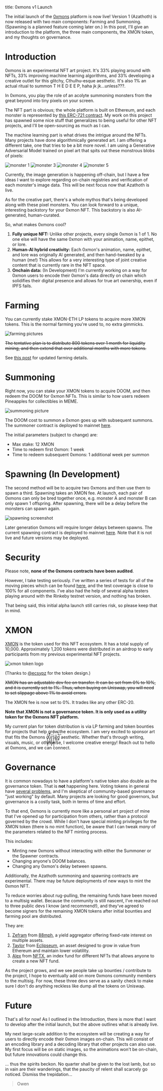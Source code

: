 title: 0xmons v1 Launch

The initial launch of the [0xmons](https://www.0xmons.xyz) platform is now live! Version 1 (Azathoth) is now released with two main components: Farming and Summoning. (Spawning is a planned feature coming later on.) In this post, I'll give an introduction to the platform, the three main components, the XMON token, and my thoughts on governance.

# Introduction

0xmons is an experimental NFT art project. It's 33% playing around with NFTs, 33% improving machine learning algorithms, and 33% developing a creative outlet for this glitchy, Cthulhu-esque aesthetic. <span class="hidden">It's also 1% an actual ritual to summon T H E D E E P, haha jk jk…unless???</span>.

In 0xmons, you play the role of an acolyte summoning monsters from the great beyond into tiny pixels on your screen.

The NFT part is obvious; the whole platform is built on Ethereum, and each monster is represented by [this ERC-721 contract](https://etherscan.io/address/0x0427743df720801825a5c82e0582b1e915e0f750). My work on this project has spawned some nice stuff that generalizes to being useful for other NFT projects, and I'll be open-sourcing as much as I can. 

The machine learning part is what drives the intrigue around the NFTs. Many projects have done algorithmically generated art. I am offering a different take, one that tries to be a bit more novel. I am using a Generative Adversarial Model trained on pixel art that spits out these monstrous blobs of pixels:

![monster 1](https://i.imgur.com/2AtVvfX.gif)
![monster 3](https://i.imgur.com/rtwcStw.gif)
![monster 4](https://i.imgur.com/iuPFsZ1.gif)
![monster 5](https://i.imgur.com/8Qn3f1d.gif)

Currently, the image generation is happening off-chain, but I have a few ideas I want to explore regarding on-chain registries and verification of each monster's image data. This will be next focus now that Azathoth is live.

As for the creative part, there's a whole mythos that's being developed along with these pixel monsters. You can look forward to a unique, interesting backstory for your 0xmon NFT. This backstory is also AI-generated, human-curated.

So, what makes 0xmons cool?

1. **Fully unique NFT:** Unlike other projects, every single 0xmon is 1 of 1. No one else will have the same 0xmon with your animation, name, epithet, or lore.
2. **Human-AI hybrid creativity:** Each 0xmon's animation, name, epithet, and lore was originally AI generated, and then hand-tweaked by a human (me!) This allows for a very interesting type of joint creative content that is currently rare in the NFT space.
3. **Onchain data:** (In Development) I'm currently working on a way for 0xmon users to encode their 0xmon's data directly on chain which solidifies their digital presence and allows for true art ownership, even if IPFS fails.

# Farming
You can currently stake XMON-ETH LP tokens to acquire more XMON tokens. This is the normal farming you're used to, no extra gimmicks. 

![farming pictures](https://i.imgur.com/9nyfoai.png)

~~The tentative plan is to distribute 800 tokens over 1 month for liquidity mining, and then extend that over additional months with more tokens.~~

See [this post](https://blog.0xmons.xyz/78686666310) for updated farming details.

# Summoning
Right now, you can stake your XMON tokens to acquire DOOM, and then redeem the DOOM for 0xmon NFTs. This is similar to how users redeem Pineapples for collectibles in MEME.

![summoning picture](https://i.imgur.com/AyenAiD.png)

The DOOM cost to summon a 0xmon goes up with subsequent summons. The summoner contract is deployed to mainnet [here](https://etherscan.io/address/0xd06337a401b468657de2f9d3e390ce5b21c3c1c0#code).

The initial parameters (subject to change) are:

* Max stake: 12 XMON
* Time to redeem first 0xmon: 1 week
* Time to redeem subsequent 0xmons: 1 additional week per summon

# Spawning (In Development)
The second method will be to acquire two 0xmons and then use them to spawn a third. Spawning takes an XMON fee. At launch, each pair of 0xmons can only be bred together once, e.g. monster A and monster B can only spawn 1 offspring. After spawning, there will be a delay before the monsters can spawn again.

![spawning screenshot](https://i.imgur.com/oxrkIaI.png)

Later generation 0xmons will require longer delays between spawns. The current spawning contract is deployed to mainnet [here](https://etherscan.io/address/0x4fad5ddc4e0186b932e27baa7d37d97457dfc868). Note that it is not live and future versions may be deployed.

# Security
Please note, **none of the 0xmons contracts have been audited**.

However, I take testing seriously. I've written a series of tests for all of the moving pieces which can be found [here](https://github.com/0xmons/0xmons-contracts-new/tree/main/test), and the test coverage is close to 100% for all components. I've also had the help of several alpha testers playing around with the Rinkeby testnet version, and nothing has broken.

That being said, this initial alpha launch still carries risk, so please keep that in mind.

# XMON 
[XMON](https://etherscan.io/address/0x3aaDA3e213aBf8529606924d8D1c55CbDc70Bf74) is the token used for this NFT ecosystem. It has a total supply of 10,000. Approximately 1,200 tokens were distributed in an airdrop to early participants from my previous experimental NFT projects. 

![xmon token logo](https://i.imgur.com/MUXU7Tj.png)

(Thanks to [@ecsypz](https://twitter.com/ecsypz) for the token design.)

~~XMON has an adjustable dev fee on transfer. It can be set from 0% to 10%, and it is currently set to 1%. Thus, when buying on Uniswap, you will need to set slippage above 1% to avoid errors.~~

The XMON fee is now set to 0%. It trades like any other ERC-20.

**Note that XMON is not a governance token. It is only used as a utility token for the 0xmons NFT platform.**

My current plan for token distribution is via LP farming and token bounties for projects that help grow the ecosystem.  I am very excited to sponsor art that fits the 0xmons c̸̙̹̥̲̬̮̟̯̓̾ụ̡̲͚̹̑̃͌ṙ̡͈̬̯̯̰̝̟̽s̟̞̝̪͇̹͙͕̉ͥ̒̑́e̳̟͋͟ͅḏ̻̎ͤ͋͗͢  aesthetic. Whether that's through writing, visuals, music, or otherwise, I welcome creative energy! Reach out to hello at 0xmons, and we can connect.

# Governance
It is common nowadays to have a platform's native token also double as the governance token. That is **not** happening here. Voting tokens in general have [several problems](https://www.zeframlou.com/2019/02/why-voting-tokens-are-fking-horrible.html), and I'm skeptical of community-based governance "just working" by default. Many projects are looking for good governors, but governance is a costly task, both in terms of time and effort. 

To that end, 0xmons is currently more like a personal art project of mine that I've opened up for participation from others, rather than a protocol governed by the crowd. While I don't have special minting privileges for the XMON token (there is no mint function), be aware that I can tweak *many* of the parameters related to the NFT minting process.

This includes:

* Minting new 0xmons without interacting with either the Summoner or the Spawner contracts.
* Changing anyone's DOOM balances.
* Changing any 0xmon's delay between spawns.

Additionally, the Azathoth summoning and spawning contracts are experimental. There may be future deployments of new ways to mint the 0xmon NFT.

To reduce worries about rug-pulling, the remaining funds have been moved to a multisig wallet. Because the community is still nascent, I've reached out to three public devs I know (and recommend!), and they've agreed to become signers for the remaining XMON tokens after initial bounties and farming pool are distributed.

They are:

1. [Zefram](https://twitter.com/boredGenius) from [88mph](www.88mph.app), a yield aggregator offering fixed-rate interest on multiple assets.
2. [Taylor](https://twitter.com/EclipseumToken) from [Eclipseum](https://eclipseum.org/), an asset designed to grow in value from Ethereum and maintain lower volatility.
3. [Alex](https://twitter.com/alexgausman) from [NFTX](https://nftx.org/#/), an index fund for different NFTs that allows anyone to create a new NFT fund.

As the project grows, and we see people take up bounties / contribute to the project, I hope to eventually add on more 0xmons community members to the multisig. For now, these three devs serve as a sanity check to make sure I don't do anything reckless like dump all the tokens on Uniswap.

# Future
That's all for now! As I outlined in the Introduction, there is more that I want to develop after the initial launch, but the above outlines what is already live.

My next large-scale addition to the ecosystem will be creating a way for users to directly encode their 0xmon images on-chain. This will consist of an encoding library and a decoding library that other projects can also use. My first focus will be on static images, so the animations won't be on-chain, but future innovations could change this.

<span class="hidden">... thus the spirits beckon. No quarter shall be given to the lost lamb, but so in vain are their wanderings, that the paucity of relent shall scarcely go noticed. Dismiss the trepidation...</span>

> Owen